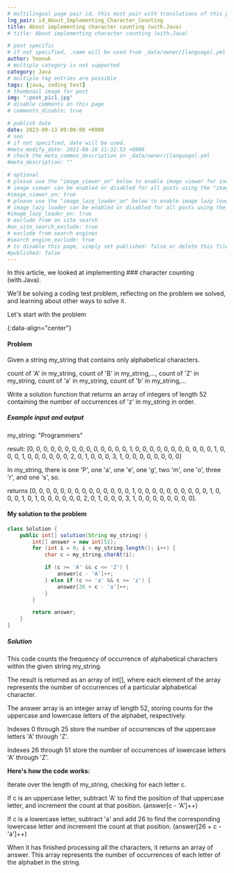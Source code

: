 ```yaml
---
# multilingual page pair id, this must pair with translations of this page. (This name must be unique)
lng_pair: id_About_Implementing_Character_Counting
title: About implementing character counting (with.Java)
# title: About implementing character counting (with.Java)

# post specific
# if not specified, .name will be used from _data/owner/[language].yml
author: Yeonuk
# multiple category is not supported
category: Java
# multiple tag entries are possible
tags: [java, coding test]
# thumbnail image for post
img: ":post_pic1.jpg"
# disable comments on this page
# comments_disable: true

# publish date
date: 2023-09-13 09:00:00 +0900
# seo
# if not specified, date will be used.
#meta_modify_date: 2021-08-10 11:32:53 +0900
# check the meta_common_description in _data/owner/[language].yml
#meta_description: ""

# optional
# please use the "image_viewer_on" below to enable image viewer for individual pages or posts (_posts/ or [language]/_posts folders).
# image viewer can be enabled or disabled for all posts using the "image_viewer_posts: true" setting in _data/conf/main.yml.
#image_viewer_on: true
# please use the "image_lazy_loader_on" below to enable image lazy loader for individual pages or posts (_posts/ or [language]/_posts folders).
# image lazy loader can be enabled or disabled for all posts using the "image_lazy_loader_posts: true" setting in _data/conf/main.yml.
#image_lazy_loader_on: true
# exclude from on site search
#on_site_search_exclude: true
# exclude from search engines
#search_engine_exclude: true
# to disable this page, simply set published: false or delete this file
#published: false
---
```


<!-- outline-start -->

In this article, we looked at implementing ### character counting (with.Java).

We'll be solving a coding test problem, reflecting on the problem we solved, and learning about other ways to solve it.

Let's start with the problem

{:data-align="center"}

<!-- outline-end -->

#### Problem

Given a string my_string that contains only alphabetical characters.

count of 'A' in my_string, count of 'B' in my_string,..., count of 'Z' in my_string, count of 'a' in my_string, count of 'b' in my_string,...

Write a solution function that returns an array of integers of length 52 containing the number of occurrences of 'z' in my_string in order.

##### Example input and output

my_string: "Programmers"

result: [0, 0, 0, 0, 0, 0, 0, 0, 0, 0, 0, 0, 0, 0, 1, 0, 0, 0, 0, 0, 0, 0, 0, 0, 0, 0, 1, 0, 0, 0, 1, 0, 0, 0, 0, 0, 0, 2, 0, 1, 0, 0, 0, 3, 1, 0, 0, 0, 0, 0, 0, 0, 0]

In my_string, there is one 'P', one 'a', one 'e', one 'g', two 'm', one 'o', three 'r', and one 's', so.

returns [0, 0, 0, 0, 0, 0, 0, 0, 0, 0, 0, 0, 0, 0, 1, 0, 0, 0, 0, 0, 0, 0, 0, 0, 0, 1, 0, 0, 0, 1, 0, 1, 0, 0, 0, 0, 0, 0, 2, 0, 1, 0, 0, 0, 3, 1, 0, 0, 0, 0, 0, 0, 0, 0].

<!-- | i | arr[i] | stk |
| --- | ------ | ------- |
| 0 | 1 | [] |
| 1 | 4 | [1] | -->

#### My solution to the problem

```java
class Solution {
    public int[] solution(String my_string) {
        int[] answer = new int[52];
        for (int i = 0; i < my_string.length(); i++) {
            char c = my_string.charAt(i);

            if (c >= 'A' && c <= 'Z') {
                answer[c - 'A']++;
            } else if (c >= 'a' && c <= 'z') {
                answer[26 + c - 'a']++;
            }
        }

        return answer;
    }
}
```

##### Solution

This code counts the frequency of occurrence of alphabetical characters within the given string my_string.

The result is returned as an array of int[], where each element of the array represents the number of occurrences of a particular alphabetical character.

The answer array is an integer array of length 52, storing counts for the uppercase and lowercase letters of the alphabet, respectively.

Indexes 0 through 25 store the number of occurrences of the uppercase letters 'A' through 'Z'.

Indexes 26 through 51 store the number of occurrences of lowercase letters 'A' through 'Z'.

**Here's how the code works:**

Iterate over the length of my_string, checking for each letter c.

If c is an uppercase letter, subtract 'A' to find the position of that uppercase letter, and increment the count at that position. (answer[c - 'A']++)

If c is a lowercase letter, subtract 'a' and add 26 to find the corresponding lowercase letter and increment the count at that position. (answer[26 + c - 'a']++)

When it has finished processing all the characters, it returns an array of answer. This array represents the number of occurrences of each letter of the alphabet in the string.
